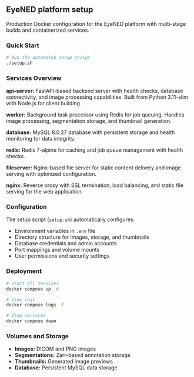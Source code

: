 ## EyeNED platform setup

Production Docker configuration for the EyeNED platform with multi-stage builds and containerized services.

### Quick Start
```bash
# Run the automated setup script
./setup.sh
```

### Services Overview

**api-server:** FastAPI-based backend server with health checks, database connectivity, and image processing capabilities. Built from Python 3.11-slim with Node.js for client building.

**worker:** Background task processor using Redis for job queuing. Handles image processing, segmentation storage, and thumbnail generation.

**database:** MySQL 8.0.27 database with persistent storage and health monitoring for data integrity.

**redis:** Redis 7-alpine for caching and job queue management with health checks.

**fileserver:** Nginx-based file server for static content delivery and image serving with optimized configuration.

**nginx:** Reverse proxy with SSL termination, load balancing, and static file serving for the web application.

### Configuration

The setup script (`setup.sh`) automatically configures:
- Environment variables in `.env` file
- Directory structure for images, storage, and thumbnails
- Database credentials and admin accounts
- Port mappings and volume mounts
- User permissions and security settings

### Deployment

```bash
# Start all services
docker compose up -d

# View logs
docker compose logs -f

# Stop services
docker compose down
```

### Volumes and Storage

- **Images:** DICOM and PNG images
- **Segmentations:** Zarr-based annotation storage
- **Thumbnails:** Generated image previews
- **Database:** Persistent MySQL data storage

